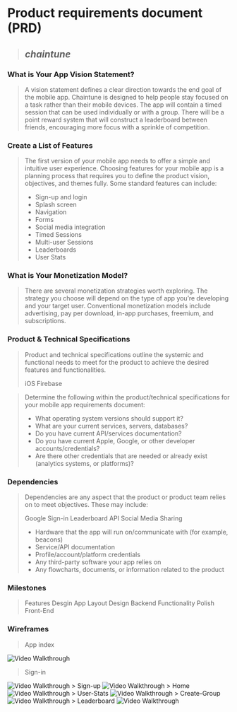 # Product requirements document (PRD)

> ## *chaintune*



### What is Your App Vision Statement?
> A vision statement defines a clear direction towards the end goal of the mobile app.
Chaintune is designed to help people stay focused on a task rather than their mobile devices. The app will contain a timed session that can be used individually or with a group. There will be a point reward system that will construct a leaderboard between friends, encouraging more focus with a sprinkle of competition.

### Create a List of Features
> The first version of your mobile app needs to offer a simple and intuitive user experience. Choosing features for your mobile app is a planning process that requires you to define the product vision, objectives, and themes fully. Some standard features can include:
> * Sign-up and login
> * Splash screen
> * Navigation
> * Forms
> * Social media integration
> * Timed Sessions
> * Multi-user Sessions
> * Leaderboards
> * User Stats

### What is Your Monetization Model?
> There are several monetization strategies worth exploring. The strategy you choose will depend on the type of app you’re developing and your target user. Conventional monetization models include advertising, pay per download, in-app purchases, freemium, and subscriptions.
>

### Product & Technical Specifications
> Product and technical specifications outline the systemic and functional needs to meet for the product to achieve the desired features and functionalities.
>
> iOS
> Firebase


> Determine the following within the product/technical specifications for your mobile app requirements document:
> * What operating system versions should support it?
> * What are your current services, servers, databases?
> * Do you have current API/services documentation?
> * Do you have current Apple, Google, or other developer accounts/credentials?
> * Are there other credentials that are needed or already exist (analytics systems, or platforms)?

### Dependencies
> Dependencies are any aspect that the product or product team relies on to meet objectives.
> These may include:
>
> Google Sign-in
> Leaderboard API
> Social Media Sharing
> * Hardware that the app will run on/communicate with (for example, beacons)
> * Service/API documentation
> * Profile/account/platform credentials
> * Any third-party software your app relies on
> * Any flowcharts, documents, or information related to the product


### Milestones
> Features Desgin
> App Layout Design
> Backend Functionality
> Polish Front-End

### Wireframes
>App index

  <img src='wireframes/app-index.png' title='Video Walkthrough' width='' alt='Video Walkthrough' />

> Sign-in

  <img src='wireframes/sign-in.png' title='Video Walkthrough' width='' alt='Video Walkthrough' />
> Sign-up

  <img src='wireframes/sign-up.png' title='Video Walkthrough' width='' alt='Video Walkthrough' />
> Home

  <img src='wireframes/home.png' title='Video Walkthrough' width='' alt='Video Walkthrough' />
> User-Stats

  <img src='wireframes/user-stats.png' title='Video Walkthrough' width='' alt='Video Walkthrough' />
> Create-Group

  <img src='wireframes/create-group.png' title='Video Walkthrough' width='' alt='Video Walkthrough' />
> Leaderboard

  <img src='wireframes/leaderboard.png' title='Video Walkthrough' width='' alt='Video Walkthrough' />
